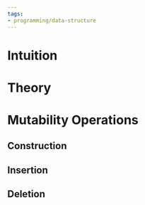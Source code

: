 ```yaml
---
tags:
- programming/data-structure
---
```

# Intuition

# Theory

# Mutability Operations
## Construction

## Insertion

## Deletion


